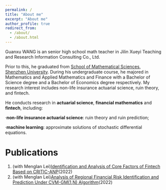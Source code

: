 ```yaml
---
permalink: /
title: "About me"
excerpt: "About me"
author_profile: true
redirect_from: 
  - /about/
  - /about.html
---
```


Guanxu WANG is an senior high school math teacher in Jilin Xueyi Teaching and Research Information Consulting Co., Ltd.

Prior to this, he graduated from [School of Mathematical Sciences](https://math.szu.edu.cn/), [Shenzhen University](https://www.szu.edu.cn/). During his undergraduate course, he majored in Mathematics and Applied Mathematics and Finance with a Bachelor of Science degree and a Bachelor of Economics degree respectively. My research interest includes non-life insurance actuarial science, ruin theory, and fintech.

He conducts research in **actuarial science**, **financial mathematics** and **fintech**, including:

·**non-life insurance actuarial science**: ruin theory and ruin prediction;

·**machine learning**: approximate solutions of stochastic differential equations.


Publications
======
1. (with MengIan Lei)[Identification and Analysis of Core Factors of Fintech Based on CRITIC-ANP](https://doi.org/10.2991/aebmr.k.220307.170)(2022)
2. (with MengIan Lei)[Analysis of Regional Financial Risk Identification and Prediction Under CVM-GM(1,N) Algorithm](https://doi.org/10.2991/aebmr.k.220502.039)(2022)
